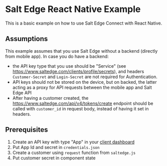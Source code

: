 # Salt Edge React Native Example

This is a basic example on how to use Salt Edge Connect with React Native.

## Assumptions

This example assumes that you use Salt Edge without a backend (directly from mobile app).
In case you do have a backend:
- the API key type that you use should be "Service" (see https://www.saltedge.com/clients/profile/secrets), and headers `Customer-Secret` and `Login-Secret` are not required for Authentication.
- API keys should not be stored on the device, but on backed, the latter acting as a proxy for API requests between the mobile app and Salt Edge API
- After having a customer created, the https://www.saltedge.com/api/v4/tokens/create endpoint should be called with `customer_id` in request body, instead of having it set in headers.

## Prerequisites

1. Create an API key with type "App" in your [client dashboard](https://www.saltedge.com/clients/profile/secrets)
2. Put App Id and secret in `credentials.json`
3. Create a customer using `request` function from `saltedge.js`
4. Put customer secret in component state
